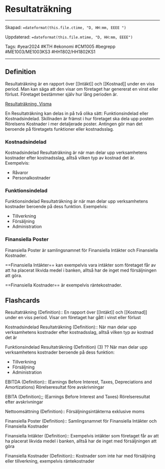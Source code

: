 # Resultaträkning

---
Skapad: `=dateformat(this.file.ctime, "D, HH:mm, EEEE ")`

Uppdaterad: `=dateformat(this.file.mtime, "D, HH:mm, EEEE")`

Tags: #year2024 #KTH #ekonomi #CM1005 #begrepp #ME1003/ME1003KS3 #HH1802/HH1802KS1

---

## Definition

Resultaträkning är en rapport över [[Intäkt]] och [[Kostnad]] under en viss period. Man kan säga att den visar om företaget har genererat en vinst eller förlust. Företaget bestämmer själv hur lång perioden är.

[Resultaträkning, Visma](https://vismaspcs.se/ekonomiska-termer/vad-ar-resultatrakning)

En Resultaträkning kan delas in på två olika sätt: Funktionsindelad eller Kostnadsindelad. Skillnaden är främst i hur företaget ska dela upp posten Rörelsens Kostnader i mer detaljerade poster. Antingen gör man det beroende på företagets funktioner eller kostnadsslag.

### Kostnadsindelad

Kostnadsindelad Resultaträkning är när man delar upp verksamhetens kostnader efter kostnadsslag, alltså vilken typ av kostnad det är. Exempelvis:

- Råvaror
- Personalkostnader

### Funktionsindelad

Funktionsindelad Resultaträkning är när man delar upp verksamhetens kostnader beroende på dess funktion. Exempelvis:

- Tillverkning
- Försäljning
- Administration

### Finansiella Poster

Finansiella Poster är samlingsnamnet för Finansiella Intäkter och Finansiella Kostnader.

==Finansiella Intäkter== kan exempelvis vara intäkter som företaget får av att ha placerat likvida medel i banken, alltså har de inget med försäljningen att göra.

==Finansiella Kostnader== är exempelvis räntekostnader.

## Flashcards

Resultaträkning (Definition):: En rapport över [[Intäkt]] och [[Kostnad]] under en viss period. Visar om företaget har gått i vinst eller förlust
<!--SR:!2024-05-18,74,290!2024-03-22,17,294-->

Kostnadsindelad Resultaträkning (Definition):: När man delar upp verksamhetens kostnader efter kostnadsslag, alltså vilken typ av kostnad det är
<!--SR:!2024-04-20,56,312!2024-04-19,30,314-->

Funktionsindelad Resultaträkning (Definition) (3)
??
När man delar upp verksamhetens kostnader beroende på dess funktion:
- Tillverkning
- Försäljning
- Administration
<!--SR:!2024-03-27,7,155!2024-03-24,19,252-->

EBITDA (Definition):: (Earnings Before Interest, Taxes, Depreciations and Amortizations) Rörelseresultat före avskrivningar
<!--SR:!2024-04-19,30,294!2024-03-21,14,294-->

EBITA (Definition);; (Earnings Before Interest and Taxes) Rörelseresultat efter avskrivningar
<!--SR:!2024-03-23,16,294-->

Nettoomsättning (Definition):: Försäljningsintäkterna exklusive moms
<!--SR:!2024-04-14,25,254!2024-04-03,14,301-->

Finansiella Poster (Definition):: Samlingsnamnet för Finansiella Intäkter och Finansiella Kostnader
<!--SR:!2024-04-19,30,291!2024-03-24,17,291-->

Finansiella Intäkter (Definition):: Exempelvis intäkter som företaget får av att ha placerat likvida medel i banken, alltså har de inget med försäljningen att göra
<!--SR:!2024-03-24,16,297!2024-03-24,17,294-->

Finansiella Kostnader (Definition):: Kostnader som inte har med försäljning eller tillverkning, exempelvis räntekostnader
<!--SR:!2024-03-21,14,291!2024-03-21,14,294-->
